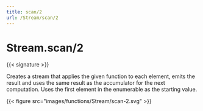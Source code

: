 ```yaml
---
title: scan/2
url: /Stream/scan/2
---
```


# Stream.scan/2

{{< signature >}}

Creates a stream that applies the given function to each element, emits the result and uses the same result as the accumulator for the next computation. Uses the first element in the enumerable as the starting value.

{{< figure src="images/functions/Stream/scan-2.svg" >}}
